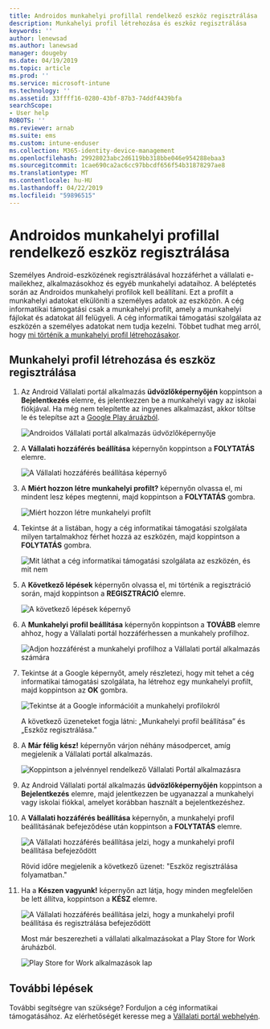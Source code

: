 ```yaml
---
title: Androidos munkahelyi profillal rendelkező eszköz regisztrálása |} A Microsoft Docs
description: Munkahelyi profil létrehozása és eszköz regisztrálása
keywords: ''
author: lenewsad
ms.author: lanewsad
manager: dougeby
ms.date: 04/19/2019
ms.topic: article
ms.prod: ''
ms.service: microsoft-intune
ms.technology: ''
ms.assetid: 33ffff16-0280-43bf-87b3-74ddf4439bfa
searchScope:
- User help
ROBOTS: ''
ms.reviewer: arnab
ms.suite: ems
ms.custom: intune-enduser
ms.collection: M365-identity-device-management
ms.openlocfilehash: 29928023abc2d6119bb318bbe046e954288ebaa3
ms.sourcegitcommit: 1cae690ca2ac6cc97bbcdf656f54b31878297ae8
ms.translationtype: MT
ms.contentlocale: hu-HU
ms.lasthandoff: 04/22/2019
ms.locfileid: "59896515"
---
```

# <a name="enroll-device-with-android-work-profile"></a>Androidos munkahelyi profillal rendelkező eszköz regisztrálása

Személyes Android-eszközének regisztrálásával hozzáférhet a vállalati e-mailekhez, alkalmazásokhoz és egyéb munkahelyi adataihoz. A beléptetés során az Androidos munkahelyi profilok kell beállítani. Ezt a profilt a munkahelyi adatokat elkülöníti a személyes adatok az eszközön. A cég informatikai támogatási csak a munkahelyi profilt, amely a munkahelyi fájlokat és adatokat áll felügyeli. A cég informatikai támogatási szolgálata az eszközén a személyes adatokat nem tudja kezelni. Többet tudhat meg arról, hogy [mi történik a munkahelyi profil létrehozásakor](what-happens-when-you-create-a-work-profile-android.md). 

## <a name="create-work-profile-and-enroll-device"></a>Munkahelyi profil létrehozása és eszköz regisztrálása

1.  Az Android Vállalati portál alkalmazás **üdvözlőképernyőjén** koppintson a **Bejelentkezés** elemre, és jelentkezzen be a munkahelyi vagy az iskolai fiókjával. Ha még nem telepítette az ingyenes alkalmazást, akkor töltse le és telepítse azt a [Google Play áruázból](https://play.google.com/store/apps/details?id=com.microsoft.windowsintune.companyportal).

    ![Androidos Vállalati portál alkalmazás üdvözlőképernyője](./media/and-enroll-0-welcome-screen.png)

2. A **Vállalati hozzáférés beállítása** képernyőn koppintson a **FOLYTATÁS** elemre.

    ![A Vállalati hozzáférés beállítása képernyő](/intune/media/android_cp_enroll_01_1709_new.png)

3.  A **Miért hozzon létre munkahelyi profilt?** képernyőn olvassa el, mi mindent lesz képes megtenni, majd koppintson a **FOLYTATÁS** gombra.

    ![Miért hozzon létre munkahelyi profilt](./media/andr-afw-why-create-a-work-profile.png)

4.  Tekintse át a listában, hogy a cég informatikai támogatási szolgálata milyen tartalmakhoz férhet hozzá az eszközén, majd koppintson a **FOLYTATÁS** gombra.

    ![Mit láthat a cég informatikai támogatási szolgálata az eszközén, és mit nem](/intune/media/android_cp_enroll_02_after_1710.png)

5.  A **Következő lépések** képernyőn olvassa el, mi történik a regisztráció során, majd koppintson a **REGISZTRÁCIÓ** elemre.

    ![A következő lépések képernyő](/intune/media/android_work_cp_enroll_03_after_1710.png)

6. A **Munkahelyi profil beállítása** képernyőn koppintson a **TOVÁBB** elemre ahhoz, hogy a Vállalati portál hozzáférhessen a munkahely profilhoz.

    ![Adjon hozzáférést a munkahelyi profilhoz a Vállalati portál alkalmazás számára](./media/andr-afw-tap-next-to-set-up-work-profile.png)

7. Tekintse át a Google képernyőt, amely részletezi, hogy mit tehet a cég informatikai támogatási szolgálata, ha létrehoz egy munkahelyi profilt, majd koppintson az **OK** gombra.

    ![Tekintse át a Google információit a munkahelyi profilokról](./media/andr-afw-google-screen-what-it-can-do.png)

    A következő üzeneteket fogja látni: „Munkahelyi profil beállítása” és „Eszköz regisztrálása.”

8. A **Már félig kész!** képernyőn várjon néhány másodpercet, amíg megjelenik a Vállalati portál alkalmazás.

    ![Koppintson a jelvénnyel rendelkező Vállalati Portál alkalmazásra](./media/andr-afw-tap-work-badged-company-portal-icon2.png)

9. Az Android Vállalati portál alkalmazás **üdvözlőképernyőjén** koppintson a **Bejelentkezés** elemre, majd jelentkezzen be ugyanazzal a munkahelyi vagy iskolai fiókkal, amelyet korábban használt a bejelentkezéshez.

10. A **Vállalati hozzáférés beállítása** képernyőn, a munkahelyi profil beállításának befejeződése után koppintson a **FOLYTATÁS** elemre.

    ![A Vállalati hozzáférés beállítása jelzi, hogy a munkahelyi profil beállítása befejeződött](./media/andr-afw-work-profile-now-set-up.png)

    Rövid időre megjelenik a következő üzenet: "Eszköz regisztrálása folyamatban."

11. Ha a **Készen vagyunk!** képernyőn azt látja, hogy minden megfelelően be lett állítva, koppintson a **KÉSZ** elemre.

    ![A Vállalati hozzáférés beállítása jelzi, hogy a munkahelyi profil beállítása és regisztrálása befejeződött](/intune/media/android_work_cp_enroll_04_after_1710.png)

    Most már beszerezheti a vállalati alkalmazásokat a Play Store for Work áruházból.

    ![Play Store for Work alkalmazások lap](./media/andr-afw-tap-work-play-store-icon.png)

## <a name="next-steps"></a>További lépések  

További segítségre van szüksége? Forduljon a cég informatikai támogatásához. Az elérhetőségét keresse meg a [Vállalati portál webhelyén](https://go.microsoft.com/fwlink/?linkid=2010980).
